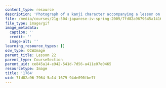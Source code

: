 ```yaml
---
content_type: resource
description: 'Photograph of a kanji character accompanying a lesson on Japanese. '
file: /media/courses/21g-504-japanese-iv-spring-2009/7fd82a9679645a14167994de090fbe7f_1764.gif
file_type: image/gif
image_metadata:
  caption: ''
  credit: ''
  image-alt: ''
learning_resource_types: []
ocw_type: OCWImage
parent_title: Lesson 22
parent_type: CourseSection
parent_uid: ce845a14-e942-541d-7d56-a411e07e0465
resourcetype: Image
title: '1764'
uid: 7fd82a96-7964-5a14-1679-94de090fbe7f
---
```

